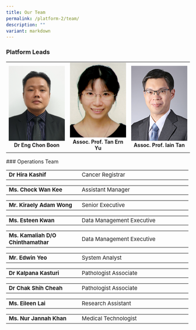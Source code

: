 ```yaml
---
title: Our Team
permalink: /platform-2/team/
description: ""
variant: markdown
---
```

### Platform Leads
<table>
	<tbody>
		<tr>
			<td width="33%">
				<a href="/leaders/dr-eng-chon-boon/">
					<img style="width:200px" src="/images/Leaders/dr-eng-chon-boon.png">
				</a>
				<div align="center"><b>Dr Eng Chon Boon</b></div>
			</td>
			<td width="33%">
				<a href="/leaders/assoc-prof-tan-ern-yu/">
					<img style="width:200px" src="/images/Leaders/tan-ern-yu.png">
				</a>
				<div align="center"><b>Assoc. Prof. Tan Ern Yu</b></div>
			</td>
			<td width="33%">
				<a href="/leaders/assoc-prof-iain-tan/">
					<img style="width:200px" src="/images/Leaders/assoc-prof-tan-bee-huat.png">
				</a>
				<div align="center"><b>Assoc. Prof. Iain Tan</b></div>
			</td>
		</tr>
	</tbody>
</table>
<div style="height: 1px;"></div>
### Operations Team
<div align="center"><table cellspacing="0" border="0" style="font-size: 15px;">
	<colgroup>
	<col style="width: 200px;">
  <col style="width: 300px;">
	</colgroup>
	<tbody>
		<tr align="left">
			<td><b>Dr Hira Kashif</b></td>
			<td>Cancer Registrar</td>
		</tr>
	</tbody>
</table></div>
<div align="center"><table cellspacing="0" border="0" style="font-size: 15px;">
	<colgroup>
	<col style="width: 200px;">
  <col style="width: 300px;">
	</colgroup>
	<tbody>
		<tr align="left">
			<td><b>Ms. Chock Wan Kee</b></td>
			<td>Assistant Manager</td>
		</tr>
	</tbody>
</table></div>
<div align="center"><table cellspacing="0" border="0" style="font-size: 15px;">
	<colgroup>
	<col style="width: 200px;">
  <col style="width: 300px;">
	</colgroup>
	<tbody>
		<tr align="left">
			<td><b>Mr. Kiraely Adam Wong</b></td>
			<td>Senior Executive</td>
		</tr>
	</tbody>
</table></div>
<div align="center"><table cellspacing="0" border="0" style="font-size: 15px;">
	<colgroup>
	<col style="width: 200px;">
  <col style="width: 300px;">
	</colgroup>
	<tbody>
		<tr align="left">
			<td><b>Ms. Esteen Kwan</b></td>
			<td>Data Management Executive</td>
		</tr>
	</tbody>
</table></div>
<div align="center"><table cellspacing="0" border="0" style="font-size: 15px;">
	<colgroup>
	<col style="width: 200px;">
  <col style="width: 300px;">
	</colgroup>
	<tbody>
		<tr align="left">
			<td><b>Ms. Kamaliah D/O Chinthamathar</b></td>
			<td>Data Management Executive</td>
		</tr>
	</tbody>
</table></div>
<div align="center"><table cellspacing="0" border="0" style="font-size: 15px;">
	<colgroup>
	<col style="width: 200px;">
  <col style="width: 300px;">
	</colgroup>
	<tbody>
		<tr align="left">
			<td><b>Mr. Edwin Yeo</b></td>
			<td>System Analyst</td>
		</tr>
	</tbody>
</table></div>
<div align="center"><table cellspacing="0" border="0" style="font-size: 15px;">
	<colgroup>
	<col style="width: 200px;">
  <col style="width: 300px;">
	</colgroup>
	<tbody>
		<tr align="left">
			<td><b>Dr Kalpana Kasturi</b></td>
			<td>Pathologist Associate</td>
		</tr>
	</tbody>
</table></div>
<div align="center"><table cellspacing="0" border="0" style="font-size: 15px;">
	<colgroup>
	<col style="width: 200px;">
  <col style="width: 300px;">
	</colgroup>
	<tbody>
		<tr align="left">
			<td><b>Dr Chak Shih Cheah</b></td>
			<td>Pathologist Associate</td>
		</tr>
	</tbody>
</table></div>
<div align="center"><table cellspacing="0" border="0" style="font-size: 15px;">
	<colgroup>
	<col style="width: 200px;">
  <col style="width: 300px;">
	</colgroup>
	<tbody>
		<tr align="left">
			<td><b>Ms. Eileen Lai</b></td>
			<td>Research Assistant</td>
		</tr>
	</tbody>
</table></div>
<div align="center"><table cellspacing="0" border="0" style="font-size: 15px;">
	<colgroup>
	<col style="width: 200px;">
  <col style="width: 300px;">
	</colgroup>
	<tbody>
		<tr align="left">
			<td><b>Ms. Nur Jannah Khan</b></td>
			<td>Medical Technologist</td>
		</tr>
	</tbody>
</table></div>